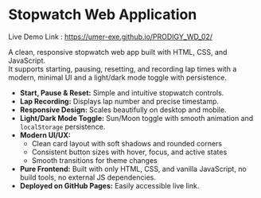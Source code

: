 # Stopwatch Web Application

Live Demo Link : https://umer-exe.github.io/PRODIGY_WD_02/

A clean, responsive stopwatch web app built with HTML, CSS, and JavaScript.  
It supports starting, pausing, resetting, and recording lap times with a modern, minimal UI and a light/dark mode toggle with persistence.

- **Start, Pause & Reset:** Simple and intuitive stopwatch controls.
- **Lap Recording:** Displays lap number and precise timestamp.
- **Responsive Design:** Scales beautifully on desktop and mobile.
- **Light/Dark Mode Toggle:** Sun/Moon toggle with smooth animation and `localStorage` persistence.
- **Modern UI/UX:**  
  - Clean card layout with soft shadows and rounded corners  
  - Consistent button sizes with hover, focus, and active states  
  - Smooth transitions for theme changes  
- **Pure Frontend:** Built with only HTML, CSS, and vanilla JavaScript, no build tools, no external JS dependencies.
- **Deployed on GitHub Pages:** Easily accessible live link.


